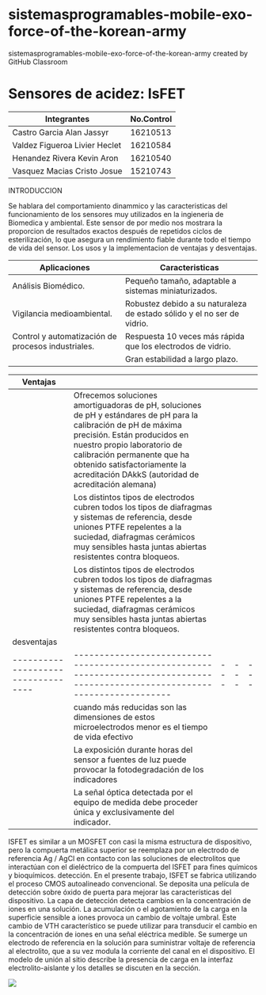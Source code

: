 # sistemasprogramables-mobile-exo-force-of-the-korean-army
sistemasprogramables-mobile-exo-force-of-the-korean-army created by GitHub Classroom


# Sensores de acidez: IsFET
| Integrantes                 | No.Control  |
|-----------------------------|---|
|Castro Garcia Alan Jassyr       |  16210513 |   
|Valdez Figueroa Livier Heclet   |  16210584 |  
|Henandez Rivera Kevin Aron      |  16210540 | 
| Vasquez Macias Cristo Josue    |  15210743 |



 INTRODUCCION
 
Se hablara del comportamiento dinammico y las caracteristicas del funcionamiento de los sensores muy utilizados en la ingieneria de Biomedica y ambiental. Este sensor de por medio nos mostrara la proporcion de resultados exactos después de repetidos ciclos de esterilización, lo que asegura un rendimiento fiable durante todo el tiempo de vida del sensor. Los usos y la implementacion de ventajas y desventajas.
 
 
 
| Aplicaciones                                       |  Caracteristicas                                                         |
|----------------------------------------------------|-------------------------------------------------------------------------|
| Análisis Biomédico.                                | Pequeño tamaño, adaptable a sistemas miniaturizados.                    |
| Vigilancia medioambiental.                         | Robustez debido a su naturaleza de estado sólido y el no ser de vidrio. |
| Control y automatización de procesos industriales. | Respuesta 10 veces más rápida que los electrodos de vidrio.             |
|                                                    | Gran estabilidad a largo plazo.                                         |



| Ventajas                      |                                                                                                                                                                                                                                                                                                         |   |   |   |
|-------------------------------|---------------------------------------------------------------------------------------------------------------------------------------------------------------------------------------------------------------------------------------------------------------------------------------------------------|---|---|---|
|                               | Ofrecemos soluciones amortiguadoras de pH, soluciones de pH y estándares de pH  para la calibración de pH de máxima precisión. Están producidos en  nuestro propio laboratorio de calibración permanente que ha obtenido  satisfactoriamente la acreditación DAkkS (autoridad de acreditación  alemana) |   |   |   |
|                               | Los distintos tipos de electrodos cubren todos los tipos de diafragmas y  sistemas de referencia, desde uniones PTFE repelentes a la suciedad,  diafragmas cerámicos muy sensibles hasta juntas abiertas resistentes  contra bloqueos.                                                                  |   |   |   |
|                               | Los distintos tipos de electrodos cubren todos los tipos de diafragmas y  sistemas de referencia, desde uniones PTFE repelentes a la suciedad,  diafragmas cerámicos muy sensibles hasta juntas abiertas resistentes  contra bloqueos.                                                                  |   |   |   |
| desventajas                      |                                                                                                                               |   |   |   |
|----------------------------------|-------------------------------------------------------------------------------------------------------------------------------|---|---|---|
|                                  | cuando  más  reducidas  son  las  dimensiones  de   estos  microelectrodos  menor  es  el  tiempo  de  vida  efectivo         |   |   |   |
|                                  | La  exposición  durante  horas  del  sensor  a  fuentes  de  luz   puede  provocar  la  fotodegradación  de  los  indicadores |   |   |   |
|                                  | La  señal  óptica  detectada  por  el  equipo  de  medida  debe   proceder   única   y   exclusivamente   del   indicador.    |   |   |   |


ISFET es similar a un MOSFET con casi la misma estructura de dispositivo, pero la compuerta metálica superior se reemplaza por un electrodo de referencia Ag / AgCl en contacto con las soluciones de electrolitos que interactúan con el dieléctrico de la compuerta del ISFET para fines químicos y bioquímicos. detección. En el presente trabajo, ISFET se fabrica utilizando el proceso CMOS autoalineado convencional. Se deposita una película de detección sobre óxido de puerta para mejorar las características del dispositivo. La capa de detección detecta cambios en la concentración de iones en una solución. La acumulación o el agotamiento de la carga en la superficie sensible a iones provoca un cambio de voltaje umbral. Este cambio de VTH característico se puede utilizar para transducir el cambio en la concentración de iones en una señal eléctrica medible. Se sumerge un electrodo de referencia en la solución para suministrar voltaje de referencia al electrolito, que a su vez modula la corriente del canal en el dispositivo. El modelo de unión al sitio describe la presencia de carga en la interfaz electrolito-aislante y los detalles se discuten en la sección. 

![](https://www.researchgate.net/profile/Soumendu_Sinha/publication/319058558/figure/fig8/AS:631666049564695@1527612330506/Schematic-diagram-of-ISFET.png)


